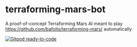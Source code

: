 # terraforming-mars-bot

A proof-of-concept Terraforming Mars AI meant to play https://github.com/bafolts/terraforming-mars/ automatically

[![Gitpod ready-to-code](https://img.shields.io/badge/Gitpod-ready--to--code-blue?logo=gitpod)](https://gitpod.io/#https://github.com/jankeromnes/terraforming-mars-bot)
